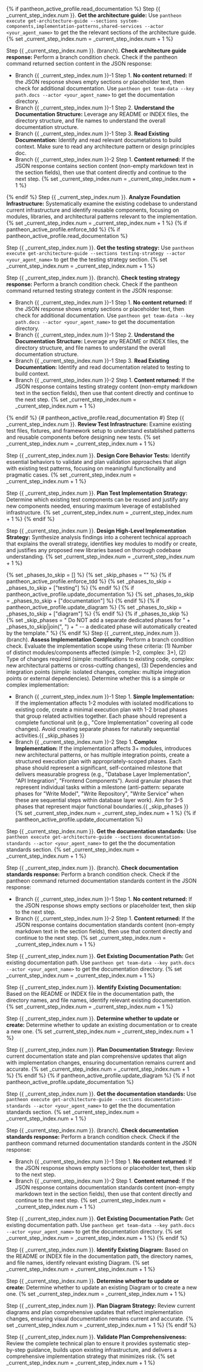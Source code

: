 {% if pantheon_active_profile.read_documentation %}
Step {{ _current_step_index.num }}. **Get the architecture guide:** Use `pantheon execute get-architecture-guide --sections system-components,implementation-patterns,shared-services --actor <your_agent_name>` to get the the relevant sections of the architecture guide.
{% set _current_step_index.num = _current_step_index.num + 1 %}

Step {{ _current_step_index.num }}. (branch). **Check architecture guide response:** Perform a branch condition check. Check if the pantheon command returned section content in the JSON response:
  - Branch {{ _current_step_index.num }}-1 Step 1.  **No content returned:** If the JSON response shows empty sections or placeholder text, then check for additional documentation. Use `pantheon get team-data --key path.docs --actor <your_agent_name>` to get the documentation directory.
  - Branch {{ _current_step_index.num }}-1 Step 2. **Understand the Documentation Structure:** Leverage any README or INDEX files, the directory structure, and file names to understand the overall documentation structure.
  - Branch {{ _current_step_index.num }}-1 Step 3. **Read Existing Documentation:** Identify and read relevant documetations to build context. Make sure to read any architecture pattern or design principles doc.
  - Branch {{ _current_step_index.num }}-2 Step 1. **Content returned:** If the JSON response contains section content (non-empty markdown text in the section fields), then use that content directly and continue to the next step.
{% set _current_step_index.num = _current_step_index.num + 1 %}

{% endif %}
Step {{ _current_step_index.num }}. **Analyze Foundation Infrastructure:** Systematically examine the existing codebase to understand current infrastructure and identify reusable components, focusing on modules, libraries, and architectural patterns relevant to the implementation.
{% set _current_step_index.num = _current_step_index.num + 1 %}
{% if pantheon_active_profile.enforce_tdd %}
{% if pantheon_active_profile.read_documentation %}

Step {{ _current_step_index.num }}. **Get the testing strategy:** Use `pantheon execute get-architecture-guide --sections testing-strategy --actor <your_agent_name>` to get the the testing strategy section.
{% set _current_step_index.num = _current_step_index.num + 1 %}

Step {{ _current_step_index.num }}. (branch). **Check testing strategy response:** Perform a branch condition check. Check if the pantheon command returned testing strategy content in the JSON response:
  - Branch {{ _current_step_index.num }}-1 Step 1.  **No content returned:** If the JSON response shows empty sections or placeholder text, then check for additional documentation. Use `pantheon get team-data --key path.docs --actor <your_agent_name>` to get the documentation directory.
  - Branch {{ _current_step_index.num }}-1 Step 2. **Understand the Documentation Structure:** Leverage any README or INDEX files, the directory structure, and file names to understand the overall documentation structure.
  - Branch {{ _current_step_index.num }}-1 Step 3. **Read Existing Documentation:** Identify and read documentation related to testing to build context.
  - Branch {{ _current_step_index.num }}-2 Step 1. **Content returned:** If the JSON response contains testing strategy content (non-empty markdown text in the section fields), then use that content directly and continue to the next step.
{% set _current_step_index.num = _current_step_index.num + 1 %}

{% endif %} {# pantheon_active_profile.read_documentation #}
Step {{ _current_step_index.num }}. **Review Test Infrastructure:** Examine existing test files, fixtures, and framework setup to understand established patterns and reusable components before designing new tests.
{% set _current_step_index.num = _current_step_index.num + 1 %}

Step {{ _current_step_index.num }}. **Design Core Behavior Tests:** Identify essential behaviors to validate and plan validation approaches that align with existing test patterns, focusing on meaningful functionality and pragmatic cases.
{% set _current_step_index.num = _current_step_index.num + 1 %}

Step {{ _current_step_index.num }}. **Plan Test Implementation Strategy:** Determine which existing test components can be reused and justify any new components needed, ensuring maximum leverage of established infrastructure.
{% set _current_step_index.num = _current_step_index.num + 1 %}
{% endif %}

Step {{ _current_step_index.num }}. **Design High-Level Implementation Strategy:** Synthesize analysis findings into a coherent technical approach that explains the overall strategy, identifies key modules to modify or create, and justifies any proposed new libraries based on thorough codebase understanding.
{% set _current_step_index.num = _current_step_index.num + 1 %}

{% set _phases_to_skip = [] %}
{% set _skip_phases = "" %}
{% if pantheon_active_profile.enforce_tdd %}
    {% set _phases_to_skip = _phases_to_skip + ["testing"] %}
{% endif %}
{% if pantheon_active_profile.update_documentation %}
    {% set _phases_to_skip = _phases_to_skip + ["documentation"] %}
{% endif %}
{% if pantheon_active_profile.update_diagram %}
    {% set _phases_to_skip = _phases_to_skip + ["diagram"] %}
{% endif %}
{% if _phases_to_skip %}
    {% set _skip_phases = " Do NOT add a separate dedicated phases for " + _phases_to_skip|join(", ") + " -- a dedicated phase will automatically created by the template." %}
{% endif %}
Step {{ _current_step_index.num }}. (branch). **Assess Implementation Complexity:** Perform a branch condition check. Evaluate the implementation scope using these criteria: (1) Number of distinct modules/components affected (simple: 1-2, complex: 3+), (2) Type of changes required (simple: modifications to existing code, complex: new architectural patterns or cross-cutting changes), (3) Dependencies and integration points (simple: isolated changes, complex: multiple integration points or external dependencies). Determine whether this is a simple or complex implementation:
  - Branch {{ _current_step_index.num }}-1 Step 1. **Simple Implementation:** If the implementation affects 1-2 modules with isolated modifications to existing code, create a minimal execution plan with 1-2 broad phases that group related activities together. Each phase should represent a complete functional unit (e.g., "Core Implementation" covering all code changes). Avoid creating separate phases for naturally sequential activities.{{ _skip_phases }}
  - Branch {{ _current_step_index.num }}-2 Step 1. **Complex Implementation:** If the implementation affects 3+ modules, introduces new architectural patterns, or has multiple integration points, create a structured execution plan with appropriately-scoped phases. Each phase should represent a significant, self-contained milestone that delivers measurable progress (e.g., "Database Layer Implementation", "API Integration", "Frontend Components"). Avoid granular phases that represent individual tasks within a milestone (anti-pattern: separate phases for "Write Model", "Write Repository", "Write Service" when these are sequential steps within database layer work). Aim for 3-5 phases that represent major functional boundaries.{{ _skip_phases }}
{% set _current_step_index.num = _current_step_index.num + 1 %}
{% if pantheon_active_profile.update_documentation %}

Step {{ _current_step_index.num }}. **Get the documentation standards:** Use `pantheon execute get-architecture-guide --sections documentation-standards --actor <your_agent_name>` to get the the documentation standards section.
{% set _current_step_index.num = _current_step_index.num + 1 %}

Step {{ _current_step_index.num }}. (branch). **Check documentation standards response:** Perform a branch condition check. Check if the pantheon command returned documentation standards content in the JSON response:
  - Branch {{ _current_step_index.num }}-1 Step 1.  **No content returned:** If the JSON response shows empty sections or placeholder text, then skip to the next step.
  - Branch {{ _current_step_index.num }}-2 Step 1. **Content returned:** If the JSON response contains documentation standards content (non-empty markdown text in the section fields), then use that content directly and continue to the next step.
{% set _current_step_index.num = _current_step_index.num + 1 %}

Step {{ _current_step_index.num }}. **Get Existing Documentation Path:** Get existing documentation path. Use `pantheon get team-data --key path.docs --actor <your_agent_name>` to get the documentation directory.
{% set _current_step_index.num = _current_step_index.num + 1 %}

Step {{ _current_step_index.num }}. **Identify Existing Documentation:**  Based on the README or INDEX file in the documentation path, the directory names, and file names, identify relevant existing documentation. 
{% set _current_step_index.num = _current_step_index.num + 1 %}

Step {{ _current_step_index.num }}. **Determine whether to update or create:** Determine whether to update an existing documentation or to create a new one.
{% set _current_step_index.num = _current_step_index.num + 1 %}

Step {{ _current_step_index.num }}. **Plan Documentation Strategy:** Review current documentation state and plan comprehensive updates that align with implementation changes, ensuring documentation remains current and accurate.
{% set _current_step_index.num = _current_step_index.num + 1 %}
{% endif %}
{% if pantheon_active_profile.update_diagram %}
{% if not pantheon_active_profile.update_documentation %}

Step {{ _current_step_index.num }}. **Get the documentation standards:** Use `pantheon execute get-architecture-guide --sections documentation-standards --actor <your_agent_name>` to get the the documentation standards section.
{% set _current_step_index.num = _current_step_index.num + 1 %}

Step {{ _current_step_index.num }}. (branch). **Check documentation standards response:** Perform a branch condition check. Check if the pantheon command returned documentation standards content in the JSON response:
  - Branch {{ _current_step_index.num }}-1 Step 1.  **No content returned:** If the JSON response shows empty sections or placeholder text, then skip to the next step.
  - Branch {{ _current_step_index.num }}-2 Step 1. **Content returned:** If the JSON response contains documentation standards content (non-empty markdown text in the section fields), then use that content directly and continue to the next step.
{% set _current_step_index.num = _current_step_index.num + 1 %}

Step {{ _current_step_index.num }}. **Get Existing Documentation Path:** Get existing documentation path. Use `pantheon get team-data --key path.docs --actor <your_agent_name>` to get the documentation directory.
{% set _current_step_index.num = _current_step_index.num + 1 %}
{% endif %}

Step {{ _current_step_index.num }}. **Identify Existing Diagram:** Based on the README or INDEX file in the documentation path, the directory names, and file names, identify relevant existing Diagram. 
{% set _current_step_index.num = _current_step_index.num + 1 %}

Step {{ _current_step_index.num }}. **Determine whether to update or create:** Determine whether to update an existing Diagram or to create a new one.
{% set _current_step_index.num = _current_step_index.num + 1 %}

Step {{ _current_step_index.num }}. **Plan Diagram Strategy:** Review current diagrams and plan comprehensive updates that reflect implementation changes, ensuring visual documentation remains current and accurate.
{% set _current_step_index.num = _current_step_index.num + 1 %}
{% endif %}

Step {{ _current_step_index.num }}. **Validate Plan Comprehensiveness:** Review the complete technical plan to ensure it provides systematic step-by-step guidance, builds upon existing infrastructure, and delivers a comprehensive implementation strategy that minimizes risk.
{% set _current_step_index.num = _current_step_index.num + 1 %}
